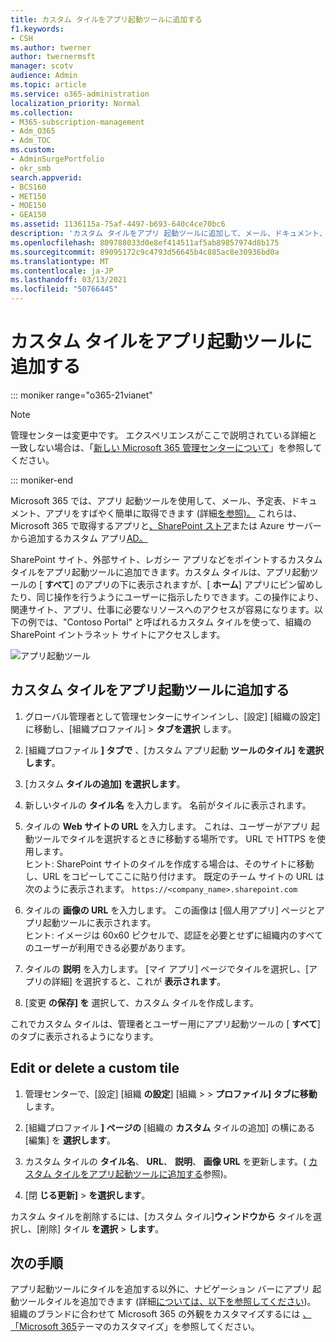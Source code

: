 ```yaml
---
title: カスタム タイルをアプリ起動ツールに追加する
f1.keywords:
- CSH
ms.author: twerner
author: twernermsft
manager: scotv
audience: Admin
ms.topic: article
ms.service: o365-administration
localization_priority: Normal
ms.collection:
- M365-subscription-management
- Adm_O365
- Adm_TOC
ms.custom:
- AdminSurgePortfolio
- okr_smb
search.appverid:
- BCS160
- MET150
- MOE150
- GEA150
ms.assetid: 1136115a-75af-4497-b693-640c4ce70bc6
description: 'カスタム タイルをアプリ 起動ツールに追加して、メール、ドキュメント、アプリ、SharePoint サイト、外部サイト、その他のリソースへのクイック リンクを作成します。 '
ms.openlocfilehash: 809788033d0e8ef414511af5ab89857974d8b175
ms.sourcegitcommit: 89095172c9c4793d56645b4c885ac8e30936bd0a
ms.translationtype: MT
ms.contentlocale: ja-JP
ms.lasthandoff: 03/13/2021
ms.locfileid: "50766445"
---
```

# <a name="add-custom-tiles-to-the-app-launcher"></a>カスタム タイルをアプリ起動ツールに追加する

::: moniker range="o365-21vianet"

> [!NOTE]
> 管理センターは変更中です。 エクスペリエンスがここで説明されている詳細と一致しない場合は、「[新しい Microsoft 365 管理センターについて](https://docs.microsoft.com/microsoft-365/admin/microsoft-365-admin-center-preview?view=o365-21vianet&preserve-view=true)」を参照してください。

::: moniker-end

Microsoft 365 では、アプリ 起動ツールを使用して、メール、予定表、ドキュメント、アプリをすばやく簡単に取得できます (詳細[を参照)。](https://support.microsoft.com/office/79f12104-6fed-442f-96a0-eb089a3f476a) これらは、Microsoft 365 で取得するアプリと[、SharePoint ストア](https://support.microsoft.com/office/dd98e50e-d3db-4ecb-9bb7-82b189822d43)または Azure サーバーから追加するカスタム アプリ[AD。](https://msdn.microsoft.com/office/office365/howto/connect-your-app-to-o365-app-launcher)
  
SharePoint サイト、外部サイト、レガシー アプリなどをポイントするカスタム タイルをアプリ起動ツールに追加できます。カスタム タイルは、アプリ起動ツールの [ **すべて**] のアプリの下に表示されますが、[ **ホーム**] アプリにピン留めしたり、同じ操作を行うようにユーザーに指示したりできます。この操作により、関連サイト、アプリ、仕事に必要なリソースへのアクセスが容易になります。以下の例では、"Contoso Portal" と呼ばれるカスタム タイルを使って、組織の SharePoint イントラネット サイトにアクセスします。 
  
![アプリ起動ツール](../../media/7acc06cc-ac7a-4c6e-8ea7-81570a5bdbab.png)
  
## <a name="add-a-custom-tile-to-the-app-launcher"></a>カスタム タイルをアプリ起動ツールに追加する

1. グローバル管理者として管理センターにサインインし、[設定] [組織の設定] に移動し、[組織プロファイル]  >  **タブを選択** します。
    
2. [組織プロファイル **] タブで** 、[カスタム アプリ起動 **ツールのタイル] を選択します**。
  
3. [カスタム **タイルの追加] を選択します**。 
  
4. 新しいタイルの **タイル名** を入力します。 名前がタイルに表示されます。 
    
5. タイルの **Web サイトの URL** を入力します。 これは、ユーザーがアプリ 起動ツールでタイルを選択するときに移動する場所です。 URL で HTTPS を使用します。<br/>ヒント: SharePoint サイトのタイルを作成する場合は、そのサイトに移動し、URL をコピーしてここに貼り付けます。 既定のチーム サイトの URL は次のように表示されます。 `https://<company_name>.sharepoint.com` 
  
6. タイルの **画像の URL** を入力します。 この画像は [個人用アプリ] ページとアプリ起動ツールに表示されます。<br/>ヒント: イメージは 60x60 ピクセルで、認証を必要とせずに組織内のすべてのユーザーが利用できる必要があります。

7. タイルの **説明** を入力します。 [マイ アプリ] ページでタイルを選択し、[アプリの詳細] を選択すると、これが **表示されます**。 
  
8. [変更 **の保存] を** 選択して、カスタム タイルを作成します。 
    
これでカスタム タイルは、管理者とユーザー用にアプリ起動ツールの [ **すべて**] のタブに表示されるようになります。 
  
## <a name="edit-or-delete-a-custom-tile"></a>Edit or delete a custom tile

1. 管理センターで、[設定] [組織 **の設定**] [組織  >    >  **プロファイル] タブに移動** </a> します。
    
2. [組織プロファイル **] ページの** [組織の   **カスタム** タイルの追加] の横にある [編集] を **選択します**。

3. カスタム タイルの **タイル名**、 **URL**、 **説明**、 **画像 URL** を更新します。( [カスタム タイルをアプリ起動ツールに追加する](#add-a-custom-tile-to-the-app-launcher)参照)。
    
4. [閉 **じる更新]** \> **を選択します**。 
    
カスタム タイルを削除するには、[カスタム タイル]**ウィンドウから** タイルを選択し、[削除] タイル **を選択**  >  **します**。 
  
## <a name="whats-next"></a>次の手順

アプリ起動ツールにタイルを追加する以外に、ナビゲーション バーにアプリ 起動ツールタイルを追加できます (詳細[については、以下を参照してください](https://support.microsoft.com/office/eb34a21b-52fa-4fbf-a8d5-146132242985))。 組織のブランドに合わせて Microsoft 365 の外観をカスタマイズするには [、「Microsoft 365](../setup/customize-your-organization-theme.md)テーマのカスタマイズ」を参照してください。
  
